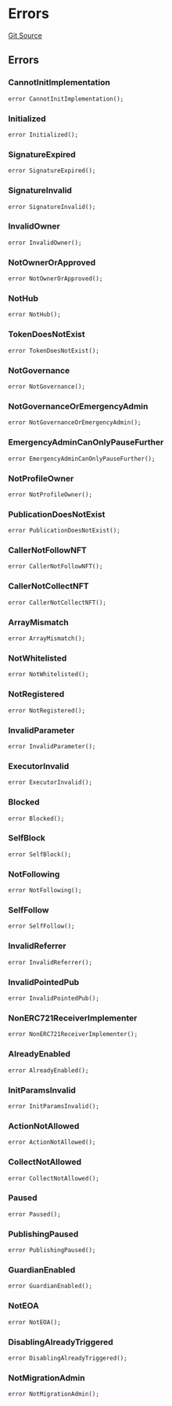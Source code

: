 # Errors
[Git Source](https://github.com/digiv3rse/protocol-contracts/blob/78826068117a4eb9f5d01837d2d88deb72b92ea0/contracts/libraries/constants/Errors.sol)


## Errors
### CannotInitImplementation

```solidity
error CannotInitImplementation();
```

### Initialized

```solidity
error Initialized();
```

### SignatureExpired

```solidity
error SignatureExpired();
```

### SignatureInvalid

```solidity
error SignatureInvalid();
```

### InvalidOwner

```solidity
error InvalidOwner();
```

### NotOwnerOrApproved

```solidity
error NotOwnerOrApproved();
```

### NotHub

```solidity
error NotHub();
```

### TokenDoesNotExist

```solidity
error TokenDoesNotExist();
```

### NotGovernance

```solidity
error NotGovernance();
```

### NotGovernanceOrEmergencyAdmin

```solidity
error NotGovernanceOrEmergencyAdmin();
```

### EmergencyAdminCanOnlyPauseFurther

```solidity
error EmergencyAdminCanOnlyPauseFurther();
```

### NotProfileOwner

```solidity
error NotProfileOwner();
```

### PublicationDoesNotExist

```solidity
error PublicationDoesNotExist();
```

### CallerNotFollowNFT

```solidity
error CallerNotFollowNFT();
```

### CallerNotCollectNFT

```solidity
error CallerNotCollectNFT();
```

### ArrayMismatch

```solidity
error ArrayMismatch();
```

### NotWhitelisted

```solidity
error NotWhitelisted();
```

### NotRegistered

```solidity
error NotRegistered();
```

### InvalidParameter

```solidity
error InvalidParameter();
```

### ExecutorInvalid

```solidity
error ExecutorInvalid();
```

### Blocked

```solidity
error Blocked();
```

### SelfBlock

```solidity
error SelfBlock();
```

### NotFollowing

```solidity
error NotFollowing();
```

### SelfFollow

```solidity
error SelfFollow();
```

### InvalidReferrer

```solidity
error InvalidReferrer();
```

### InvalidPointedPub

```solidity
error InvalidPointedPub();
```

### NonERC721ReceiverImplementer

```solidity
error NonERC721ReceiverImplementer();
```

### AlreadyEnabled

```solidity
error AlreadyEnabled();
```

### InitParamsInvalid

```solidity
error InitParamsInvalid();
```

### ActionNotAllowed

```solidity
error ActionNotAllowed();
```

### CollectNotAllowed

```solidity
error CollectNotAllowed();
```

### Paused

```solidity
error Paused();
```

### PublishingPaused

```solidity
error PublishingPaused();
```

### GuardianEnabled

```solidity
error GuardianEnabled();
```

### NotEOA

```solidity
error NotEOA();
```

### DisablingAlreadyTriggered

```solidity
error DisablingAlreadyTriggered();
```

### NotMigrationAdmin

```solidity
error NotMigrationAdmin();
```

